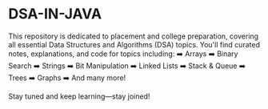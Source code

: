 # DSA-IN-JAVA
This repository is dedicated to placement and college preparation, covering all essential Data Structures and Algorithms (DSA) topics.
You'll find curated notes, explanations, and code for topics including:
➡️ Arrays
➡️ Binary Search
➡️ Strings
➡️ Bit Manipulation
➡️ Linked Lists
➡️ Stack & Queue
➡️ Trees
➡️ Graphs
➡️ And many more!

Stay tuned and keep learning—stay joined!
